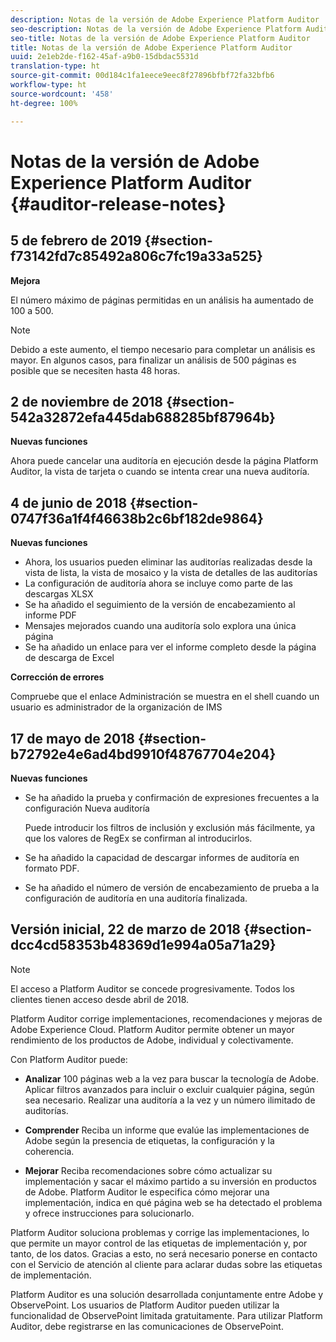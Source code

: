 ```yaml
---
description: Notas de la versión de Adobe Experience Platform Auditor
seo-description: Notas de la versión de Adobe Experience Platform Auditor
seo-title: Notas de la versión de Adobe Experience Platform Auditor
title: Notas de la versión de Adobe Experience Platform Auditor
uuid: 2e1eb2de-f162-45af-a9b0-15dbdac5531d
translation-type: ht
source-git-commit: 00d184c1fa1eece9eec8f27896bfbf72fa32bfb6
workflow-type: ht
source-wordcount: '458'
ht-degree: 100%

---
```



# Notas de la versión de Adobe Experience Platform Auditor {#auditor-release-notes}

## 5 de febrero de 2019 {#section-f73142fd7c85492a806c7fc19a33a525}

**Mejora**

El número máximo de páginas permitidas en un análisis ha aumentado de 100 a 500.

>[!NOTE]
>
>Debido a este aumento, el tiempo necesario para completar un análisis es mayor. En algunos casos, para finalizar un análisis de 500 páginas es posible que se necesiten hasta 48 horas.

## 2 de noviembre de 2018 {#section-542a32872efa445dab688285bf87964b}

**Nuevas funciones**

Ahora puede cancelar una auditoría en ejecución desde la página Platform Auditor, la vista de tarjeta o cuando se intenta crear una nueva auditoría.

## 4 de junio de 2018 {#section-0747f36a1f4f46638b2c6bf182de9864}

**Nuevas funciones**

* Ahora, los usuarios pueden eliminar las auditorías realizadas desde la vista de lista, la vista de mosaico y la vista de detalles de las auditorías
* La configuración de auditoría ahora se incluye como parte de las descargas XLSX
* Se ha añadido el seguimiento de la versión de encabezamiento al informe PDF
* Mensajes mejorados cuando una auditoría solo explora una única página
* Se ha añadido un enlace para ver el informe completo desde la página de descarga de Excel

**Corrección de errores**

Compruebe que el enlace Administración se muestra en el shell cuando un usuario es administrador de la organización de IMS

## 17 de mayo de 2018 {#section-b72792e4e6ad4bd9910f48767704e204}

**Nuevas funciones**

* Se ha añadido la prueba y confirmación de expresiones frecuentes a la configuración Nueva auditoría

   Puede introducir los filtros de inclusión y exclusión más fácilmente, ya que los valores de RegEx se confirman al introducirlos.
* Se ha añadido la capacidad de descargar informes de auditoría en formato PDF.
* Se ha añadido el número de versión de encabezamiento de prueba a la configuración de auditoría en una auditoría finalizada.

## Versión inicial, 22 de marzo de 2018 {#section-dcc4cd58353b48369d1e994a05a71a29}

>[!NOTE]
>
>El acceso a Platform Auditor se concede progresivamente. Todos los clientes tienen acceso desde abril de 2018.

Platform Auditor corrige implementaciones, recomendaciones y mejoras de Adobe Experience Cloud. Platform Auditor permite obtener un mayor rendimiento de los productos de Adobe, individual y colectivamente.

Con Platform Auditor puede:

* **Analizar** 100 páginas web a la vez para buscar la tecnología de Adobe. Aplicar filtros avanzados para incluir o excluir cualquier página, según sea necesario. Realizar una auditoría a la vez y un número ilimitado de auditorías.

* **Comprender** Reciba un informe que evalúe las implementaciones de Adobe según la presencia de etiquetas, la configuración y la coherencia.

* **Mejorar** Reciba recomendaciones sobre cómo actualizar su implementación y sacar el máximo partido a su inversión en productos de Adobe. Platform Auditor le especifica cómo mejorar una implementación, indica en qué página web se ha detectado el problema y ofrece instrucciones para solucionarlo.

Platform Auditor soluciona problemas y corrige las implementaciones, lo que permite un mayor control de las etiquetas de implementación y, por tanto, de los datos. Gracias a esto, no será necesario ponerse en contacto con el Servicio de atención al cliente para aclarar dudas sobre las etiquetas de implementación.

Platform Auditor es una solución desarrollada conjuntamente entre Adobe y ObservePoint. Los usuarios de Platform Auditor pueden utilizar la funcionalidad de ObservePoint limitada gratuitamente. Para utilizar Platform Auditor, debe registrarse en las comunicaciones de ObservePoint.
